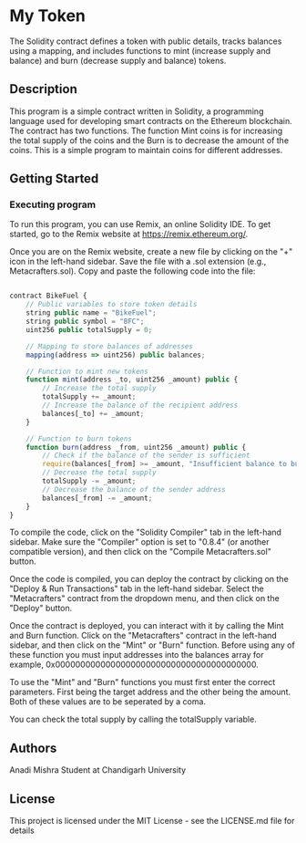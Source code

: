 # My Token

The Solidity contract defines a token with public details, tracks balances using a mapping, and includes functions to mint (increase supply and balance) and burn (decrease supply and balance) tokens.

## Description

This program is a simple contract written in Solidity, a programming language used for developing smart contracts on the Ethereum blockchain. The contract has two functions. The function Mint coins is for increasing the total supply of the coins and the Burn is to decrease the amount of the coins. This is a simple program to maintain coins for different addresses.

## Getting Started

### Executing program

To run this program, you can use Remix, an online Solidity IDE. To get started, go to the Remix website at https://remix.ethereum.org/.

Once you are on the Remix website, create a new file by clicking on the "+" icon in the left-hand sidebar. Save the file with a .sol extension (e.g., Metacrafters.sol). Copy and paste the following code into the file:

```javascript

contract BikeFuel {
    // Public variables to store token details
    string public name = "BikeFuel";
    string public symbol = "BFC";
    uint256 public totalSupply = 0;

    // Mapping to store balances of addresses
    mapping(address => uint256) public balances;

    // Function to mint new tokens
    function mint(address _to, uint256 _amount) public {
        // Increase the total supply
        totalSupply += _amount;
        // Increase the balance of the recipient address
        balances[_to] += _amount;
    }

    // Function to burn tokens
    function burn(address _from, uint256 _amount) public {
        // Check if the balance of the sender is sufficient
        require(balances[_from] >= _amount, "Insufficient balance to burn");
        // Decrease the total supply
        totalSupply -= _amount;
        // Decrease the balance of the sender address
        balances[_from] -= _amount;
    }
}

```

To compile the code, click on the "Solidity Compiler" tab in the left-hand sidebar. Make sure the "Compiler" option is set to "0.8.4" (or another compatible version), and then click on the "Compile Metacrafters.sol" button.

Once the code is compiled, you can deploy the contract by clicking on the "Deploy & Run Transactions" tab in the left-hand sidebar. Select the "Metacrafters" contract from the dropdown menu, and then click on the "Deploy" button.

Once the contract is deployed, you can interact with it by calling the Mint and Burn function. Click on the "Metacrafters" contract in the left-hand sidebar, and then click on the "Mint" or "Burn" function. Before using any of these function you must input addresses into the balances array for example, 0x0000000000000000000000000000000000000000. 

To use the "Mint" and "Burn" functions you must first enter the correct parameters. First being the target address and the other being the amount. Both of these values are to be seperated by a coma.

You can check the total supply by calling the totalSupply variable.


## Authors

Anadi Mishra
Student at Chandigarh University


## License

This project is licensed under the MIT License - see the LICENSE.md file for details
